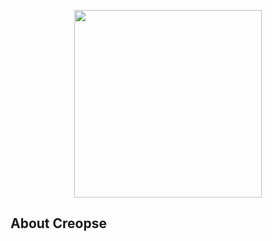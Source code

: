 <p align="center"><a href="#" target="_blank"><img src="https://github.com/creopse/.github/assets/67134244/49090d33-eb77-43b6-9099-70675b2f29b3" width="300"></a></p>

## About Creopse
